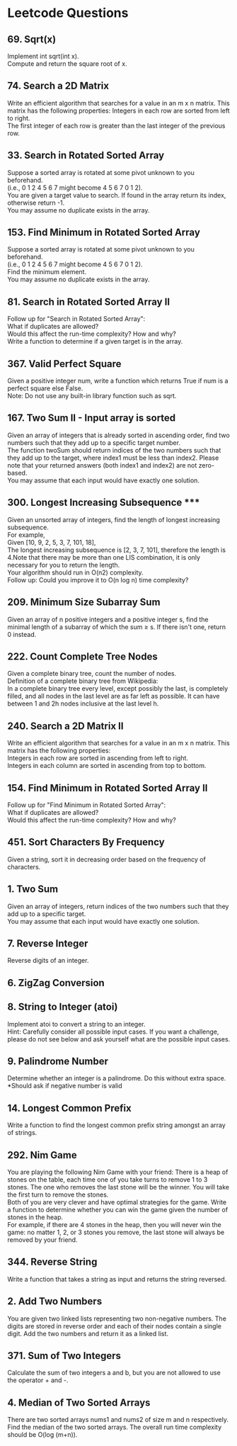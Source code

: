 # Leetcode Questions
## 69. Sqrt(x)  
Implement int sqrt(int x).  
Compute and return the square root of x.
## 74. Search a 2D Matrix  
Write an efficient algorithm that searches for a value in an m x n matrix. This matrix has the following properties:
Integers in each row are sorted from left to right.  
The first integer of each row is greater than the last integer of the previous row.  
## 33. Search in Rotated Sorted Array  
Suppose a sorted array is rotated at some pivot unknown to you beforehand.  
(i.e., 0 1 2 4 5 6 7 might become 4 5 6 7 0 1 2).  
You are given a target value to search. If found in the array return its index, otherwise return -1.  
You may assume no duplicate exists in the array.
## 153. Find Minimum in Rotated Sorted Array
Suppose a sorted array is rotated at some pivot unknown to you beforehand.  
(i.e., 0 1 2 4 5 6 7 might become 4 5 6 7 0 1 2).  
Find the minimum element.  
You may assume no duplicate exists in the array.  
## 81. Search in Rotated Sorted Array II
Follow up for "Search in Rotated Sorted Array":  
What if duplicates are allowed?  
Would this affect the run-time complexity? How and why?  
Write a function to determine if a given target is in the array.
## 367. Valid Perfect Square
Given a positive integer num, write a function which returns True if num is a perfect square else False.  
Note: Do not use any built-in library function such as sqrt.
## 167. Two Sum II - Input array is sorted
Given an array of integers that is already sorted in ascending order, find two numbers such that they add up to a specific target number.  
The function twoSum should return indices of the two numbers such that they add up to the target, where index1 must be less than index2. Please note that your returned answers (both index1 and index2) are not zero-based.  
You may assume that each input would have exactly one solution.
## 300. Longest Increasing Subsequence ***
Given an unsorted array of integers, find the length of longest increasing subsequence.  
For example,  
Given [10, 9, 2, 5, 3, 7, 101, 18],  
The longest increasing subsequence is [2, 3, 7, 101], therefore the length is 4.Note that there may be more than one LIS combination, it is only necessary for you to return the length.  
Your algorithm should run in O(n2) complexity.  
Follow up: Could you improve it to O(n log n) time complexity?
## 209. Minimum Size Subarray Sum
Given an array of n positive integers and a positive integer s, find the minimal length of a subarray of which the sum ≥ s. If there isn't one, return 0 instead.
## 222. Count Complete Tree Nodes
Given a complete binary tree, count the number of nodes.  
Definition of a complete binary tree from Wikipedia:  
In a complete binary tree every level, except possibly the last, is completely filled, and all nodes in the last level are as far left as possible. It can have between 1 and 2h nodes inclusive at the last level h.
## 240. Search a 2D Matrix II
Write an efficient algorithm that searches for a value in an m x n matrix. This matrix has the following properties:  
Integers in each row are sorted in ascending from left to right.  
Integers in each column are sorted in ascending from top to bottom.  
## 154. Find Minimum in Rotated Sorted Array II
Follow up for "Find Minimum in Rotated Sorted Array":  
What if duplicates are allowed?  
Would this affect the run-time complexity? How and why?  
## 451. Sort Characters By Frequency
Given a string, sort it in decreasing order based on the frequency of characters.
## 1. Two Sum  
Given an array of integers, return indices of the two numbers such that they add up to a specific target.  
You may assume that each input would have exactly one solution.  
## 7. Reverse Integer
Reverse digits of an integer.  
## 6. ZigZag Conversion
## 8. String to Integer (atoi)
Implement atoi to convert a string to an integer.  
Hint: Carefully consider all possible input cases. If you want a challenge, please do not see below and ask yourself what are the possible input cases.  
## 9. Palindrome Number
Determine whether an integer is a palindrome. Do this without extra space.  
*Should ask if negative number is valid
## 14. Longest Common Prefix
Write a function to find the longest common prefix string amongst an array of strings.  
## 292. Nim Game
You are playing the following Nim Game with your friend: There is a heap of stones on the table, each time one of you take turns to remove 1 to 3 stones. The one who removes the last stone will be the winner. You will take the first turn to remove the stones.  
Both of you are very clever and have optimal strategies for the game. Write a function to determine whether you can win the game given the number of stones in the heap.  
For example, if there are 4 stones in the heap, then you will never win the game: no matter 1, 2, or 3 stones you remove, the last stone will always be removed by your friend.
## 344. Reverse String
Write a function that takes a string as input and returns the string reversed.  
## 2. Add Two Numbers
You are given two linked lists representing two non-negative numbers. The digits are stored in reverse order and each of their nodes contain a single digit.   Add the two numbers and return it as a linked list.
## 371. Sum of Two Integers
Calculate the sum of two integers a and b, but you are not allowed to use the operator + and -. 
## 4. Median of Two Sorted Arrays
There are two sorted arrays nums1 and nums2 of size m and n respectively.  
Find the median of the two sorted arrays. The overall run time complexity should be O(log (m+n)). 

